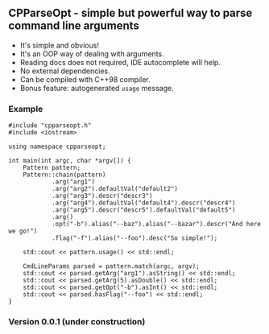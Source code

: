 ## CPParseOpt - simple but powerful way to parse command line arguments
- It's simple and obvious!
- It's an OOP way of dealing with arguments.
- Reading docs does not required, IDE autocomplete will help.
- No external dependencies. 
- Can be compiled with C++98 compiler.
- Bonus feature: autogenerated `usage` message. 

### Example
    #include "cpparseopt.h"
    #include <iostream>

    using namespace cpparseopt;

    int main(int argc, char *argv[]) {
        Pattern pattern;
        Pattern::chain(pattern)
                .arg("arg1")
                .arg("arg2").defaultVal("default2")
                .arg("arg3").descr("descr3")
                .arg("arg4").defaultVal("default4").descr("descr4")
                .arg("arg5").descr("descr5").defaultVal("default5")
                .arg()
                .opt("-b").alias("--baz").alias("--bazar").descr("And here we go!")
                .flag("-f").alias("--foo").desc("So simple!");
    
        std::cout << pattern.usage() << std::endl;
        
        CmdLineParams parsed = pattern.match(argc, argv);
        std::cout << parsed.getArg("arg1").asString() << std::endl;
        std::cout << parsed.getArg(5).asDouble() << std::endl;
        std::cout << parsed.getOpt("-b").asInt() << std::endl;
        std::cout << parsed.hasFlag("--foo") << std::endl;
    }
    
### Version 0.0.1 (under construction)    